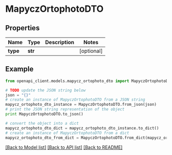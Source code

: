 # MapyczOrtophotoDTO


## Properties
Name | Type | Description | Notes
------------ | ------------- | ------------- | -------------
**type** | **str** |  | [optional] 

## Example

```python
from openapi_client.models.mapycz_ortophoto_dto import MapyczOrtophotoDTO

# TODO update the JSON string below
json = "{}"
# create an instance of MapyczOrtophotoDTO from a JSON string
mapycz_ortophoto_dto_instance = MapyczOrtophotoDTO.from_json(json)
# print the JSON string representation of the object
print MapyczOrtophotoDTO.to_json()

# convert the object into a dict
mapycz_ortophoto_dto_dict = mapycz_ortophoto_dto_instance.to_dict()
# create an instance of MapyczOrtophotoDTO from a dict
mapycz_ortophoto_dto_from_dict = MapyczOrtophotoDTO.from_dict(mapycz_ortophoto_dto_dict)
```
[[Back to Model list]](../README.md#documentation-for-models) [[Back to API list]](../README.md#documentation-for-api-endpoints) [[Back to README]](../README.md)


